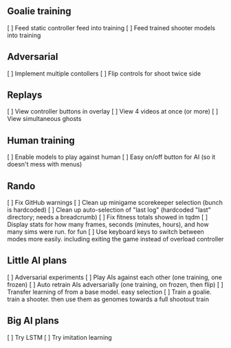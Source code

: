 Goalie training
---------------
[ ] Feed static controller feed into training
[ ] Feed trained shooter models into training


Adversarial
-----------
[ ] Implement multiple contollers
[ ] Flip controls for shoot twice side


Replays
-------
[ ] View controller buttons in overlay
[ ] View 4 videos at once (or more)
[ ] View simultaneous ghosts

Human training
--------------
[ ] Enable models to play against human
[ ] Easy on/off button for AI (so it doesn't mess with menus)


Rando
-----
[ ] Fix GitHub warnings
[ ] Clean up minigame scorekeeper selection (bunch is hardcoded)
[ ] Clean up auto-selection of "last log" (hardcoded "last" directory; needs a breadcrumb)
[ ] Fix fitness totals showed in tqdm
[ ] Display stats for how many frames, seconds (minutes, hours), and how many sims were run. for fun
[ ] Use keyboard keys to switch between modes more easily. including exiting the game instead of overload controller



Little AI plans
---------------
[ ] Adversarial experiments
[ ] Play AIs against each other (one training, one frozen)
[ ] Auto retrain AIs adversarially (one training, on frozen, then flip)
[ ] Transfer learning of from a base model. easy selection
[ ] Train a goalie. train a shooter. then use them as genomes towards a full shootout train


Big AI plans
------------
[ ] Try LSTM
[ ] Try imitation learning
